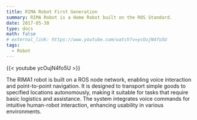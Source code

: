 ```yaml
---
title: RIMA Robot First Generation
summary: RIMA Robot is a Home Robot built on the ROS Standard.
date: 2017-05-30
type: docs
math: false
# external_link: https://www.youtube.com/watch?v=ycOujN4fo5U
tags:
  - Robot
---
```


{{< youtube ycOujN4fo5U >}}

The RIMA1 robot is built on a ROS node network, enabling voice interaction and point-to-point navigation. It is designed to transport simple goods to specified locations autonomously, making it suitable for tasks that require basic logistics and assistance. The system integrates voice commands for intuitive human-robot interaction, enhancing usability in various environments.

<!--more-->
